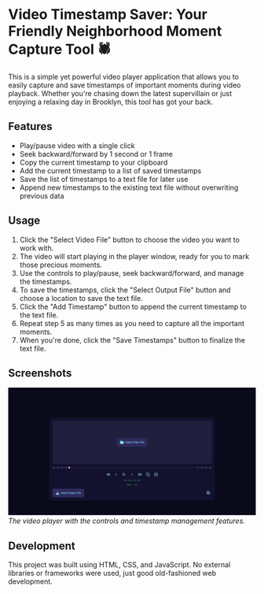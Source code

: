 # Video Timestamp Saver: Your Friendly Neighborhood Moment Capture Tool 🕷️

This is a simple yet powerful video player application that allows you to easily capture and save timestamps of important moments during video playback. Whether you're chasing down the latest supervillain or just enjoying a relaxing day in Brooklyn, this tool has got your back.

## Features

- Play/pause video with a single click
- Seek backward/forward by 1 second or 1 frame
- Copy the current timestamp to your clipboard
- Add the current timestamp to a list of saved timestamps
- Save the list of timestamps to a text file for later use
- Append new timestamps to the existing text file without overwriting previous data

## Usage

1. Click the "Select Video File" button to choose the video you want to work with.
2. The video will start playing in the player window, ready for you to mark those precious moments.
3. Use the controls to play/pause, seek backward/forward, and manage the timestamps.
4. To save the timestamps, click the "Select Output File" button and choose a location to save the text file.
5. Click the "Add Timestamp" button to append the current timestamp to the text file.
6. Repeat step 5 as many times as you need to capture all the important moments.
7. When you're done, click the "Save Timestamps" button to finalize the text file.

## Screenshots

![Screenshot](https://raw.githubusercontent.com/Yog-1to1-Code/Video-Timestamp-Saver/main/Video-Timestamp-Saver.png)
*The video player with the controls and timestamp management features.*


## Development

This project was built using HTML, CSS, and JavaScript. No external libraries or frameworks were used, just good old-fashioned web development.
